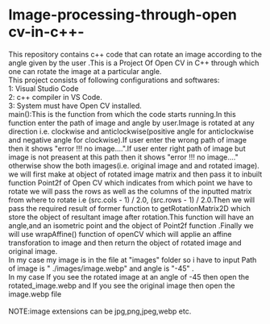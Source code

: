 # Image-processing-through-open cv-in-c++-
This repository contains c++ code that can rotate an image according to the angle given by the user .This is a Project Of Open CV in C++ through which one can rotate the image at a particular angle.<br/>
This project consists of following configurations and softwares:<br/>
1: Visual Studio Code<br/>
2: c++ compiler in VS Code.<br/>
3: System must have Open CV installed.<br/>
main():This is the function from which the code starts running.In this function  enter the path of image and angle  by user.Image is rotated at any direction i.e. clockwise and anticlockwise(positive angle for anticlockwise and negative angle for clockwise).If user enter the wrong path of image then it shows "error !!! no image....".If user enter right 
path of image but image is not preasent at this path then it shows "error !!! no image...." otherwise show the both images(i.e. original  image and and rotated image).
we will first make at object of rotated image matrix and then pass it to inbuilt function Point2f of Open CV which indicates from which point we have to rotate we will pass the rows as well as the columns of the inputted matrix from where to rotate i.e (src.cols - 1) / 2.0, (src.rows - 1) / 2.0.Then we will pass the required result of former function to getRotationMatrix2D which store the object of resultant image after rotation.This function will have an angle,and an isometric point and the object of Point2f function .Finally we will use wrapAffine() function of openCV which will applie an affine transforation to image and then return the object of rotated image and original image.<br/>
In my case my image is in the file at "images" folder so i have to input Path of  image is " ./images/image.webp" and angle is "-45" .<br/>
In my case If you see the rotated image at an angle of -45 then open the rotated_image.webp and If you see the original image then open the image.webp file <br/>  
NOTE:image extensions can be jpg,png,jpeg,webp etc.

